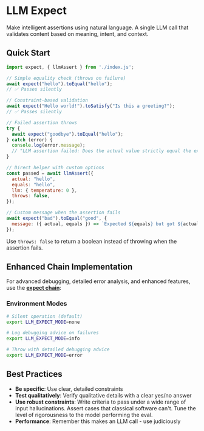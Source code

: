 # LLM Expect

Make intelligent assertions using natural language. A single LLM call that validates content based on meaning, intent, and context.

## Quick Start

```javascript
import expect, { llmAssert } from './index.js';

// Simple equality check (throws on failure)
await expect("hello").toEqual("hello");
// ✅ Passes silently

// Constraint-based validation
await expect("Hello world!").toSatisfy("Is this a greeting?");
// ✅ Passes silently

// Failed assertion throws
try {
  await expect("goodbye").toEqual("hello");
} catch (error) {
  console.log(error.message);
  // "LLM assertion failed: Does the actual value strictly equal the expected value?"
}

// Direct helper with custom options
const passed = await llmAssert({
  actual: "hello",
  equals: "hello",
  llm: { temperature: 0 },
  throws: false,
});

// Custom message when the assertion fails
await expect("bad").toEqual("good", {
  message: ({ actual, equals }) => `Expected ${equals} but got ${actual}`,
});
```

Use `throws: false` to return a boolean instead of throwing when the assertion fails.

## Enhanced Chain Implementation

For advanced debugging, detailed error analysis, and enhanced features, use the **[expect chain](../../chains/expect/)**:

### Environment Modes

```bash
# Silent operation (default)
export LLM_EXPECT_MODE=none

# Log debugging advice on failures
export LLM_EXPECT_MODE=info

# Throw with detailed debugging advice
export LLM_EXPECT_MODE=error
```

## Best Practices

- **Be specific**: Use clear, detailed constraints
- **Test qualitatively**: Verify qualitative details with a clear yes/no answer
- **Use robust constraints**: Write criteria to pass under a wide range of input hallucinations. Assert cases that classical software can't. Tune the level of rigorousness to the model performing the eval.
- **Performance**: Remember this makes an LLM call - use judiciously
